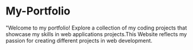 # My-Portfolio
"Welcome to my portfolio! Explore a collection of my coding projects that showcase my skills in web applications projects.This Website reflects my passion for creating different projects in web development. 
